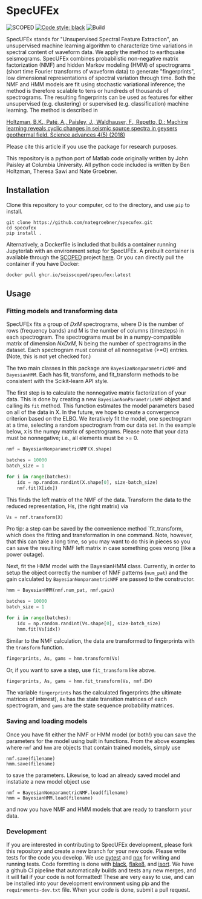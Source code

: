 # SpecUFEx

![SCOPED](https://img.shields.io/endpoint?url=https://runkit.io/wangyinz/scoped/branches/master/Specufex)
[![Code style: black](https://img.shields.io/badge/code%20style-black-000000.svg)](https://github.com/psf/black)
![Build](https://github.com/ngroebner/specufex/actions/workflows/python-app.yml/badge.svg)

SpecUFEx stands for "Unsupervised Spectral Feature Extraction", an unsupervised machine learning algorithm to characterize time variations in spectral content of waveform data. We apply the method to earthquake seismograms. SpecUFEx combines probabilistic non-negative matrix factorization (NMF) and hidden Markov modeling (HMM) of spectrograms (short time Fourier transforms of waveform data) to generate "fingerprints", low dimensional representations of spectral variation through time. Both the NMF and HMM models are fit using stochastic variational inference; the method is therefore scalable to tens or hundreds of thousands of spectrograms. The resulting fingerprints can be used as features for either unsupervised (e.g. clustering) or supervised (e.g. classification) machine learning. The method is described in

[Holtzman, B.K., Paté, A., Paisley, J., Waldhauser, F., Repetto, D.: Machine learning reveals cyclic changes in seismic source spectra in geysers geothermal field. Science advances 4(5) (2018)](https://advances.sciencemag.org/content/4/5/eaao2929)

Please cite this article if you use the package for research purposes.

This repository is a python port of Matlab code originally written by John Paisley at Columbia University. All python code included is written by Ben Holtzman, Theresa Sawi and Nate Groebner.

## Installation

Clone this repository to your computer, cd to the directory, and use `pip` to install.

``` shell
git clone https://github.com/nategroebner/specufex.git
cd specufex
pip install .
```

Alternatively, a Dockerfile is included that builds a container running Jupyterlab with an environment setup for SpecUFEx. A prebuilt container is available through the [SCOPED](https://github.com/SeisSCOPED) project [here](https://github.com/SeisSCOPED/specufex/pkgs/container/specufex). Or you can directly pull the container if you have Docker:

```bash
docker pull ghcr.io/seisscoped/specufex:latest
```

## Usage

### Fitting models and transforming data

SpecUFEx fits a group of $D x M$ spectrograms, where D is the number of rows (frequency bands) and M is the number of columns (timesteps) in each spectrogram. The spectrograms must be in a numpy-compatible matrix of dimension $N x D x M$, N being the number of spectrograms in the dataset. Each spectrogram must consist of all nonnegative (>=0) entries. (Note, this is not yet checked for.)

The two main classes in this package are `BayesianNonparametricNMF` and `BayesianHMM`. Each has fit, transform, and fit_transform methods to be consistent with the Scikit-learn API style.

The first step is to calculate the nonnegative matrix factorization of your data. This is done by creating a new `BayesianNonParametricNMF` object and calling its `fit` method. This function estimates the model parameters based on all of the data in X.  In the future, we hope to create a convergence criterion based on the ELBO. We iteratively fit the model, one spectrogram at a time, selecting a random spectrogram from our data set. In the example below, `X` is the numpy matrix of spectrograms. Please note that your data must be nonnegative; i.e., all elements must be >= 0.

```python
nmf = BayesianNonparametricNMF(X.shape)

batches = 10000
batch_size = 1

for i in range(batches):
    idx = np.random.randint(X.shape[0], size-batch_size)
    nmf.fit(X[idx])
```

This finds the left matrix of the NMF of the data. Transform the data to the reduced representation, Hs, (the right matrix) via

```python
Vs = nmf.transform(X)
```

Pro tip: a step can be saved by the convenience method `fit_transform, which does the fitting and transformation in one command.  Note, however, that this can take a long time, so you may want to do this in pieces so you can save the resulting NMF left matrix in case something goes wrong (like a power outage).

Next, fit the HMM model with the BayesianHMM class. Currently, in order to setup the object correctly the number of NMF patterns (`num_pat`) and the gain calculated by `BayesianNonparametricNMF` are passed to the constructor.

```python
hmm = BayesianHMM(nmf.num_pat, nmf.gain)

batches = 10000
batch_size = 1

for i in range(batches):
    idx = np.random.randint(Vs.shape[0], size-batch_size)
    hmm.fit(Vs[idx])
```

Similar to the NMF calculation, the data are transformed to fingerprints with the `transform` function.

```python
fingerprints, As, gams = hmm.transform(Vs)
```

Or, if you want to save a step, use `fit_transform` like above.

```python
fingerprints, As, gams = hmm.fit_transform(Vs, nmf.EW)
```

The variable `fingerprints` has the calculated fingerprints (the ultimate matrices of interest), `As` has the state transition matrices of each spectrogram, and `gams` are the state sequence probability matrices.

### Saving and loading models

Once you have fit either the NMF or HMM model (or both!) you can save the parameters for the model using built in functions. From the above examples where `nmf` and `hmm` are objects that contain trained models, simply use

```shell
nmf.save(filename)
hmm.save(filename)
```

to save the parameters. Likewise, to load an already saved model and instatiate a new model object use

```shell
nmf = BayesianNonparametricNMF.load(filename)
hmm = BayesianHMM.load(filename)
```

and now you have NMF and HMM models that are ready to transform your data.

### Development

If you are interested in contributing to SpecUFEx development, please fork this repository and create a new branch for your new code. Please write tests for the code you develop. We use [pytest](https://docs.pytest.org/en/7.1.x/) and [nox](https://nox.thea.codes/en/stable/) for writing and running tests. Code formtting is done with [black](https://black.readthedocs.io/en/stable/usage_and_configuration/the_basics.html), [flake8](https://flake8.pycqa.org/en/latest/), and [isort](https://pycqa.github.io/isort/). We have a github CI pipeline that automatically builds and tests any new merges, and it will fail if your code is not formatted! These are very easy to use, and can be installed into your development environment using pip and the `requirements-dev.txt` file. When your code is done, submit a pull request.

